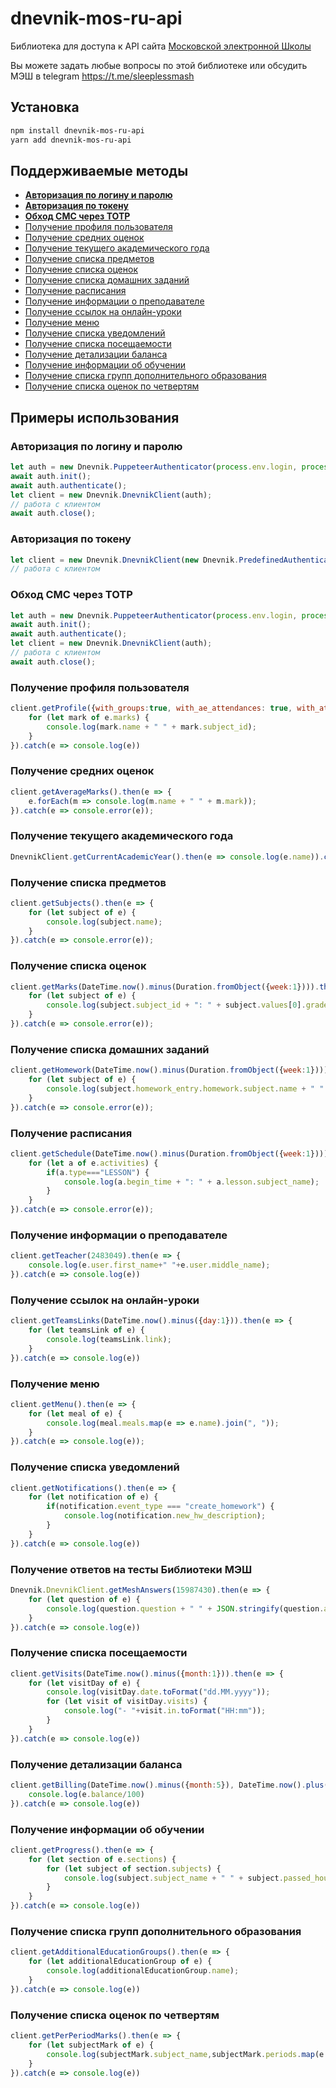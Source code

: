 # dnevnik-mos-ru-api
Библиотека для доступа к API сайта [Московской электронной Школы](https://school.mos.ru/)

Вы можете задать любые вопросы по этой библиотеке или обсудить МЭШ в telegram https://t.me/sleeplessmash

## Установка
```bash
npm install dnevnik-mos-ru-api
yarn add dnevnik-mos-ru-api
```

## Поддерживаемые методы
- **[Авторизация по логину и паролю](#Авторизация-по-логину-и-паролю)**
- **[Авторизация по токену](#Авторизация-по-токену)**
- **[Обход СМС через TOTP](#Обход-СМС-через-TOTP)**
- [Получение профиля пользователя](#Получение-профиля-пользователя)
- [Получение средних оценок](#Получение-средних-оценок)
- [Получение текущего академического года](#Получение-текущего-академического-года)
- [Получение списка предметов](#Получение-списка-предметов)
- [Получение списка оценок](#Получение-списка-оценок)
- [Получение списка домашних заданий](#Получение-списка-домашних-заданий)
- [Получение расписания](#Получение-расписания)
- [Получение информации о преподавателе](#Получение-информации-о-преподавателе)
- [Получение ссылок на онлайн-уроки](#Получение-ссылок-на-онлайн-уроки)
- [Получение меню](#Получение-меню)
- [Получение списка уведомлений](#Получение-списка-уведомлений)
- [Получение списка посещаемости](#Получение-списка-посещаемости)
- [Получение детализации баланса](#Получение-детализации-баланса)
- [Получение информации об обучении](#Получение-информации-об-обучении)
- [Получение списка групп дополнительного образования](#Получение-списка-групп-дополнительного-образования)
- [Получение списка оценок по четвертям](#Получение-списка-оценок-по-четвертям)

## Примеры использования
### Авторизация по логину и паролю
```js
let auth = new Dnevnik.PuppeteerAuthenticator(process.env.login, process.env.password, {headless: false});
await auth.init();
await auth.authenticate();
let client = new Dnevnik.DnevnikClient(auth);
// работа с клиентом
await auth.close();
```
### Авторизация по токену
```js
let client = new Dnevnik.DnevnikClient(new Dnevnik.PredefinedAuthenticator(process.env.student_id, process.env.token));
// работа с клиентом
```
### Обход СМС через TOTP
```js
let auth = new Dnevnik.PuppeteerAuthenticator(process.env.login, process.env.password, {headless: false, totp: process.env.totp});
await auth.init();
await auth.authenticate();
let client = new Dnevnik.DnevnikClient(auth);
// работа с клиентом
await auth.close();
```
### Получение профиля пользователя
```js
client.getProfile({with_groups:true, with_ae_attendances: true, with_attendances: true, with_ec_attendances: true, with_assignments: true, with_parents: true, with_subjects: true, with_marks: true, with_final_marks: true, with_home_based_periods: true, with_lesson_info: true, with_lesson_comments: true}).then(e => {
    for (let mark of e.marks) {
        console.log(mark.name + " " + mark.subject_id);
    }
}).catch(e => console.log(e))
```
### Получение средних оценок
```js
client.getAverageMarks().then(e => {
    e.forEach(m => console.log(m.name + " " + m.mark));
}).catch(e => console.error(e));
```
### Получение текущего академического года
```js
DnevnikClient.getCurrentAcademicYear().then(e => console.log(e.name)).catch(e => console.error(e));
```
### Получение списка предметов
```js
client.getSubjects().then(e => {
    for (let subject of e) {
        console.log(subject.name);
    }
}).catch(e => console.error(e));
```
### Получение списка оценок
```js
client.getMarks(DateTime.now().minus(Duration.fromObject({week:1}))).then(e => {
    for (let subject of e) {
        console.log(subject.subject_id + ": " + subject.values[0].grade.five);
    }
}).catch(e => console.error(e));
```
### Получение списка домашних заданий
```js
client.getHomework(DateTime.now().minus(Duration.fromObject({week:1}))).then(e => {
    for (let subject of e) {
        console.log(subject.homework_entry.homework.subject.name + " " + subject.homework_entry.description);
    }
}).catch(e => console.error(e));
```
### Получение расписания
```js
client.getSchedule(DateTime.now().minus(Duration.fromObject({week:1}))).then(e => {
    for (let a of e.activities) {
        if(a.type==="LESSON") {
            console.log(a.begin_time + ": " + a.lesson.subject_name);
        }
    }
}).catch(e => console.error(e));
```
### Получение информации о преподавателе
```js
client.getTeacher(2483049).then(e => {
    console.log(e.user.first_name+" "+e.user.middle_name);
}).catch(e => console.log(e))
```
### Получение ссылок на онлайн-уроки
```js
client.getTeamsLinks(DateTime.now().minus({day:1})).then(e => {
    for (let teamsLink of e) {
        console.log(teamsLink.link);
    }
}).catch(e => console.log(e))
```
### Получение меню
```js
client.getMenu().then(e => {
    for (let meal of e) {
        console.log(meal.meals.map(e => e.name).join(", "));
    }
}).catch(e => console.log(e));
```
### Получение списка уведомлений
```js
client.getNotifications().then(e => {
    for (let notification of e) {
        if(notification.event_type === "create_homework") {
            console.log(notification.new_hw_description);
        }
    }
}).catch(e => console.log(e))
```
### Получение ответов на тесты Библиотеки МЭШ
```js
Dnevnik.DnevnikClient.getMeshAnswers(15987430).then(e => {
    for (let question of e) {
        console.log(question.question + " " + JSON.stringify(question.answer));
    }
}).catch(e => console.log(e))
```
### Получение списка посещаемости
```js
client.getVisits(DateTime.now().minus({month:1})).then(e => {
    for (let visitDay of e) {
        console.log(visitDay.date.toFormat("dd.MM.yyyy"));
        for (let visit of visitDay.visits) {
            console.log("- "+visit.in.toFormat("HH:mm"));
        }
    }
}).catch(e => console.log(e))
```
### Получение детализации баланса
```js
client.getBilling(DateTime.now().minus({month:5}), DateTime.now().plus({month:1})).then(e => {
    console.log(e.balance/100)
}).catch(e => console.log(e))
```
### Получение информации об обучении
```js
client.getProgress().then(e => {
    for (let section of e.sections) {
        for (let subject of section.subjects) {
            console.log(subject.subject_name + " " + subject.passed_hours/subject.total_hours*100 + "%");
        }
    }
}).catch(e => console.log(e))
```
### Получение списка групп дополнительного образования
```js
client.getAdditionalEducationGroups().then(e => {
    for (let additionalEducationGroup of e) {
        console.log(additionalEducationGroup.name);
    }
}).catch(e => console.log(e))
```
### Получение списка оценок по четвертям
```js
client.getPerPeriodMarks().then(e => {
    for (let subjectMark of e) {
        console.log(subjectMark.subject_name,subjectMark.periods.map(e => e.avg_five).join(" "));
    }
}).catch(e => console.log(e))
```
